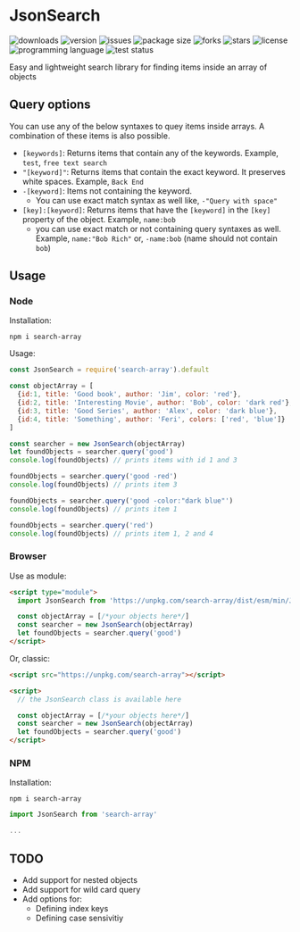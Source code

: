 # JsonSearch
<img alt="downloads" src="https://img.shields.io/npm/dt/search-array?style=flat-square"> <img alt="version" src="https://img.shields.io/npm/v/search-array?style=flat-square"> <img alt="issues" src="https://img.shields.io/github/issues/ferrriii/JsonSearch?style=flat-square"> <img alt="package size" src="https://img.shields.io/bundlephobia/minzip/search-array?style=flat-square"> <img alt="forks" src="https://img.shields.io/github/forks/ferrriii/JsonSearch?style=flat-square"> <img alt="stars" src="https://img.shields.io/github/stars/ferrriii/JsonSearch?style=flat-square"> <img alt="license" src="https://img.shields.io/github/license/ferrriii/JsonSearch?style=flat-square"> <img alt="programming language" src="https://img.shields.io/github/languages/top/ferrriii/JsonSearch?style=flat-square"> <img alt="test status" src="https://img.shields.io/github/workflow/status/ferrriii/JsonSearch/test?label=test&style=flat-square">

Easy and lightweight search library for finding items inside an array of objects

## Query options

You can use any of the below syntaxes to quey items inside arrays. A combination of these items is also possible.

- `[keywords]`: Returns items that contain any of the keywords. Example, `test`, `free text search`
- `"[keyword]"`: Returns items that contain the exact keyword. It preserves white spaces. Example, `Back End`
- `-[keyword]`: Items not containing the keyword.
  - You can use exact match syntax as well like, `-"Query with space"`
- `[key]:[keyword]`: Returns items that have the `[keyword]` in the `[key]` property of the object. Example, `name:bob`
  - you can use exact match or not containing query syntaxes as well. Example, `name:"Bob Rich"` or, `-name:bob` (name should not contain `bob`)

## Usage

### Node

Installation:
```
npm i search-array
```

Usage:
```JavaScript
const JsonSearch = require('search-array').default

const objectArray = [
  {id:1, title: 'Good book', author: 'Jim', color: 'red'},
  {id:2, title: 'Interesting Movie', author: 'Bob', color: 'dark red'},
  {id:3, title: 'Good Series', author: 'Alex', color: 'dark blue'},
  {id:4, title: 'Something', author: 'Feri', colors: ['red', 'blue']}
]

const searcher = new JsonSearch(objectArray)
let foundObjects = searcher.query('good')
console.log(foundObjects) // prints items with id 1 and 3

foundObjects = searcher.query('good -red')
console.log(foundObjects) // prints item 3

foundObjects = searcher.query('good -color:"dark blue"')
console.log(foundObjects) // prints item 1

foundObjects = searcher.query('red')
console.log(foundObjects) // prints item 1, 2 and 4
```

### Browser
Use as module:

```html
<script type="module">
  import JsonSearch from 'https://unpkg.com/search-array/dist/esm/min/JsonSearch.js'

  const objectArray = [/*your objects here*/]
  const searcher = new JsonSearch(objectArray)
  let foundObjects = searcher.query('good')
</script>
```

Or, classic:

```html
<script src="https://unpkg.com/search-array"></script>

<script>
  // the JsonSearch class is available here

  const objectArray = [/*your objects here*/]
  const searcher = new JsonSearch(objectArray)
  let foundObjects = searcher.query('good')
</script>
```


### NPM
Installation:
```
npm i search-array
```

```JavaScript
import JsonSearch from 'search-array'

...
```

## TODO

- Add support for nested objects
- Add support for wild card query
- Add options for:
  - Defining index keys
  - Defining case sensivitiy